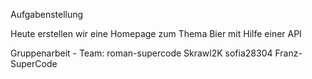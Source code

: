 Aufgabenstellung

Heute erstellen wir eine Homepage zum Thema Bier mit Hilfe einer API

Gruppenarbeit - Team:
roman-supercode
Skrawl2K
sofia28304
Franz-SuperCode
